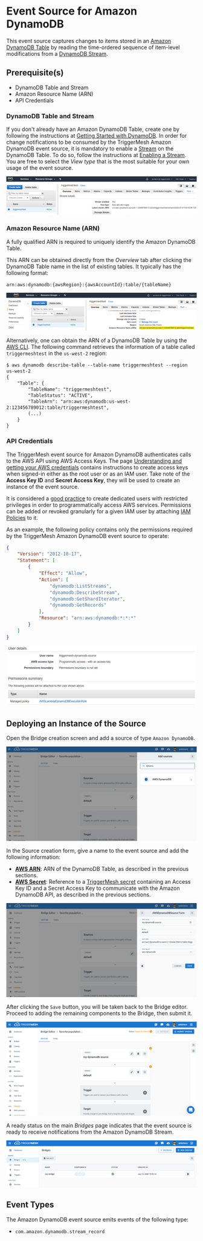 # Event Source for Amazon DynamoDB

This event source captures changes to items stored in an [Amazon DynamoDB Table][ddb-docs] by reading the time-ordered
sequence of item-level modifications from a [DynamoDB Stream][ddb-streams].

## Prerequisite(s)

- DynamoDB Table and Stream
- Amazon Resource Name (ARN)
- API Credentials

### DynamoDB Table and Stream

If you don't already have an Amazon DynamoDB Table, create one by following the instructions at [Getting Started with
DynamoDB][ddb-gettingstarted]. In order for change notifications to be consumed by the TriggerMesh Amazon DynamoDB event
source, it is mandatory to enable a [Stream][ddb-streams] on the DynamoDB Table. To do so, follow the instructions at
[Enabling a Stream][ddb-stream-enable]. You are free to select the _View type_ that is the most suitable for your own
usage of the event source.

![DynamoDB Table](../images/awsdynamodb-source/table-1.png)

### Amazon Resource Name (ARN)

A fully qualified ARN is required to uniquely identify the Amazon DynamoDB Table.

This ARN can be obtained directly from the _Overview_ tab after clicking the DynamoDB Table name in the list of existing
tables. It typically has the following format:

```
arn:aws:dynamodb:{awsRegion}:{awsAccountId}:table/{tableName}
```

![DynamoDB Table ARN](../images/awsdynamodb-source/table-2.png)

Alternatively, one can obtain the ARN of a DynamoDB Table by using the [AWS CLI][aws-cli]. The following command
retrieves the information of a table called `triggermeshtest` in the `us-west-2` region:

```console
$ aws dynamodb describe-table --table-name triggermeshtest --region us-west-2
{
    "Table": {
        "TableName": "triggermeshtest",
        "TableStatus": "ACTIVE",
        "TableArn": "arn:aws:dynamodb:us-west-2:123456789012:table/triggermeshtest",
        (...)
    }
}
```

### API Credentials

The TriggerMesh event source for Amazon DynamoDB authenticates calls to the AWS API using AWS Access Keys. The page
[Understanding and getting your AWS credentials][accesskey] contains instructions to create access keys when signed-in
either as the root user or as an IAM user. Take note of the **Access Key ID** and **Secret Access Key**, they will be
used to create an instance of the event source.

It is considered a [good practice][iam-bestpractices] to create dedicated users with restricted privileges in order to
programmatically access AWS services. Permissions can be added or revoked granularly for a given IAM user by attaching
[IAM Policies][iam-policies] to it.

As an example, the following policy contains only the permissions required by the TriggerMesh Amazon DynamoDB event
source to operate:

```json
{
    "Version": "2012-10-17",
    "Statement": [
        {
            "Effect": "Allow",
            "Action": [
                "dynamodb:ListStreams",
                "dynamodb:DescribeStream",
                "dynamodb:GetShardIterator",
                "dynamodb:GetRecords"
            ],
            "Resource": "arn:aws:dynamodb:*:*:*"
        }
    ]
}
```

![Creating an IAM user](../images/awsdynamodb-source/iam-user-1.png)

## Deploying an Instance of the Source

Open the Bridge creation screen and add a source of type `Amazon DynamoDB`.

![Adding an Amazon DynamoDB source](../images/awsdynamodb-source/create-bridge-1.png)

In the Source creation form, give a name to the event source and add the following information:

- [**AWS ARN**][arn]: ARN of the DynamoDB Table, as described in the previous sections.
- [**AWS Secret**][accesskey]: Reference to a [TriggerMesh secret][tm-secret] containing an Access Key ID and a Secret
  Access Key to communicate with the Amazon DynamoDB API, as described in the previous sections.

![Amazon DynamoDB source form](../images/awsdynamodb-source/create-bridge-2.png)

After clicking the `Save` button, you will be taken back to the Bridge editor. Proceed to adding the remaining
components to the Bridge, then submit it.

![Bridge overview](../images/awsdynamodb-source/create-bridge-3.png)

A ready status on the main _Bridges_ page indicates that the event source is ready to receive notifications from the
Amazon DynamoDB Stream.

![Bridge status](../images/bridge-status-green.png)

## Event Types

The Amazon DynamoDB event source emits events of the following type:

- `com.amazon.dynamodb.stream_record`

[arn]: https://docs.aws.amazon.com/IAM/latest/UserGuide/list_amazondynamodb.html#amazondynamodb-resources-for-iam-policies
[accesskey]: https://docs.aws.amazon.com/general/latest/gr/aws-sec-cred-types.html#access-keys-and-secret-access-keys
[aws-cli]: https://aws.amazon.com/cli/
[iam-bestpractices]: https://docs.aws.amazon.com/general/latest/gr/aws-access-keys-best-practices.html#iam-user-access-keys
[iam-policies]: https://docs.aws.amazon.com/IAM/latest/UserGuide/access_policies.html

[ddb-docs]: https://docs.aws.amazon.com/amazondynamodb/latest/developerguide/Introduction.html
[ddb-streams]: https://docs.aws.amazon.com/amazondynamodb/latest/developerguide/Streams.html
[ddb-gettingstarted]: https://docs.aws.amazon.com/amazondynamodb/latest/developerguide/GettingStartedDynamoDB.html
[ddb-stream-enable]: https://docs.aws.amazon.com/amazondynamodb/latest/developerguide/Streams.html#Streams.Enabling

[tm-secret]: ../guides/secrets.md
